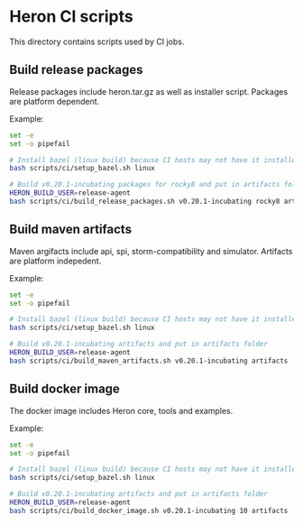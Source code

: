 <!--
    Licensed to the Apache Software Foundation (ASF) under one
    or more contributor license agreements.  See the NOTICE file
    distributed with this work for additional information
    regarding copyright ownership.  The ASF licenses this file
    to you under the Apache License, Version 2.0 (the
    "License"); you may not use this file except in compliance
    with the License.  You may obtain a copy of the License at

      http://www.apache.org/licenses/LICENSE-2.0

    Unless required by applicable law or agreed to in writing,
    software distributed under the License is distributed on an
    "AS IS" BASIS, WITHOUT WARRANTIES OR CONDITIONS OF ANY
    KIND, either express or implied.  See the License for the
    specific language governing permissions and limitations
    under the License.
-->
# Heron CI scripts
This directory contains scripts used by CI jobs.

## Build release packages

Release packages include heron.tar.gz as well as installer script. Packages are platform dependent.

Example:

```bash
set -e
set -o pipefail

# Install bazel (linux build) because CI hosts may not have it installed
bash scripts/ci/setup_bazel.sh linux

# Build v0.20.1-incubating packages for rocky8 and put in artifacts folder
HERON_BUILD_USER=release-agent
bash scripts/ci/build_release_packages.sh v0.20.1-incubating rocky8 artifacts

```

## Build maven artifacts

Maven argifacts include api, spi, storm-compatibility and simulator. Artifacts are platform indepedent.

Example:

```bash
set -e
set -o pipefail

# Install bazel (linux build) because CI hosts may not have it installed
bash scripts/ci/setup_bazel.sh linux

# Build v0.20.1-incubating artifacts and put in artifacts folder
HERON_BUILD_USER=release-agent
bash scripts/ci/build_maven_artifacts.sh v0.20.1-incubating artifacts

```

## Build docker image

The docker image includes Heron core, tools and examples.

Example:

```bash
set -e
set -o pipefail

# Install bazel (linux build) because CI hosts may not have it installed
bash scripts/ci/setup_bazel.sh linux

# Build v0.20.1-incubating artifacts and put in artifacts folder
HERON_BUILD_USER=release-agent
bash scripts/ci/build_docker_image.sh v0.20.1-incubating 10 artifacts

```
